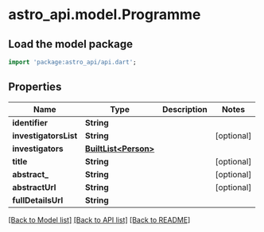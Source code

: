 # astro_api.model.Programme

## Load the model package
```dart
import 'package:astro_api/api.dart';
```

## Properties
Name | Type | Description | Notes
------------ | ------------- | ------------- | -------------
**identifier** | **String** |  | 
**investigatorsList** | **String** |  | [optional] 
**investigators** | [**BuiltList&lt;Person&gt;**](Person.md) |  | 
**title** | **String** |  | [optional] 
**abstract_** | **String** |  | [optional] 
**abstractUrl** | **String** |  | [optional] 
**fullDetailsUrl** | **String** |  | 

[[Back to Model list]](../README.md#documentation-for-models) [[Back to API list]](../README.md#documentation-for-api-endpoints) [[Back to README]](../README.md)


